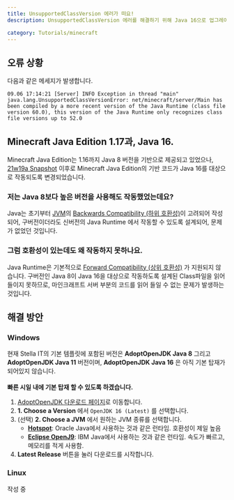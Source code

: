 ```yaml
---
title: UnsupportedClassVersion 에러가 떠요!
description: UnsupportedClassVersion 에러를 해결하기 위해 Java 16으로 업그레이드 하는 방법을 알아봅니다.

category: Tutorials/minecraft
---
```


## 오류 상황
다음과 같은 메세지가 발생합니다.  
```
09.06 17:14:21 [Server] INFO Exception in thread "main" java.lang.UnsupportedClassVersionError: net/minecraft/server/Main has been compiled by a more recent version of the Java Runtime (class file version 60.0), this version of the Java Runtime only recognizes class file versions up to 52.0
```

## Minecraft Java Edition 1.17과, Java 16.
Minecraft Java Edition는 1.16까지 Java 8 버전을 기반으로 제공되고 있었으나, [21w19a Snapshot](https://www.minecraft.net/en-us/article/minecraft-snapshot-21w19a) 이후로 Minecraft Java Edition의 기반 코드가 Java 16를 대상으로 작동되도록 변경되었습니다.

### 저는 Java 8보다 높은 버전을 사용해도 작동했었는데요?
Java는 초기부터 [JVM](https://ko.wikipedia.org/wiki/%EC%9E%90%EB%B0%94_%EA%B0%80%EC%83%81_%EB%A8%B8%EC%8B%A0)의 [Backwards Compatibility (하위 호환성)](https://ko.wikipedia.org/wiki/%ED%95%98%EC%9C%84_%ED%98%B8%ED%99%98%EC%84%B1)이 고려되어 작성되어, 구버전이더라도 신버전의 Java Runtime 에서 작동할 수 있도록 설계되어, 문제가 없었던 것입니다.

### 그럼 호환성이 있는데도 왜 작동하지 못하나요.
Java Runtime은 기본적으로 [Forward Compatibility (상위 호환성)](https://ko.wikipedia.org/wiki/%EC%83%81%EC%9C%84_%ED%98%B8%ED%99%98%EC%84%B1) 가 지원되지 않습니다. 구버전인 Java 8이 Java 16을 대상으로 작동하도록 설계된 Class파일을 읽어들이지 못하므로, 마인크래프트 서버 부분의 코드를 읽어 들일 수 없는 문제가 발생하는 것입니다.

## 해결 방안

### Windows
<alert type="warning">
    현재 Stella IT의 기본 템플릿에 포함된 버전은 <b>AdoptOpenJDK Java 8</b> 그리고 <b>AdoptOpenJDK Java 11</b> 버전이며, <b>AdoptOpenJDK Java 16</b> 은 아직 기본 탑재가 되어있지 않습니다.<br><br>
    <b>빠른 시일 내에 기본 탑재 할 수 있도록 하겠습니다.</b>
</alert>

1. [AdoptOpenJDK 다운로드 페이지](https://adoptopenjdk.net/?variant=openjdk16&jvmVariant=hotspot)로 이동합니다.
2. **1. Choose a Version** 에서 `OpenJDK 16 (Latest)` 를 선택합니다.
3. (선택) **2. Choose a JVM** 에서 원하는 JVM 종류를 선택합니다.
   * [**Hotspot**](https://openjdk.java.net/groups/hotspot/): Oracle Java에서 사용하는 것과 같은 런타임. 호환성이 제일 높음
   * [**Eclipse OpenJ9**](https://www.eclipse.org/openj9/): IBM Java에서 사용하는 것과 같은 런타임. 속도가 빠르고, 메모리를 적게 사용함.
4. **Latest Release** 버튼을 눌러 다운로드를 시작합니다.

### Linux
작성 중
